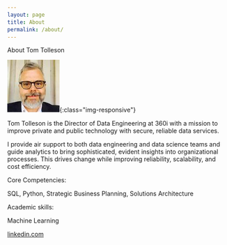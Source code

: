 ```yaml
---
layout: page
title: About
permalink: /about/
---
```

About Tom Tolleson

![Tom Tolleson](/tom.jpg){:class="img-responsive"}

Tom Tolleson is the Director of Data Engineering at 360i with a mission to improve private and public technology with secure, reliable data services.

I provide air support to both data engineering and data science teams and guide analytics to bring sophisticated, evident insights into organizational processes. This drives change while improving reliability, scalability, and cost efficiency.

Core Competencies:

SQL, Python, Strategic Business Planning, Solutions Architecture

Academic skills:

Machine Learning


[linkedin.com](https://www.linkedin.com/in/tomtolleson/)
